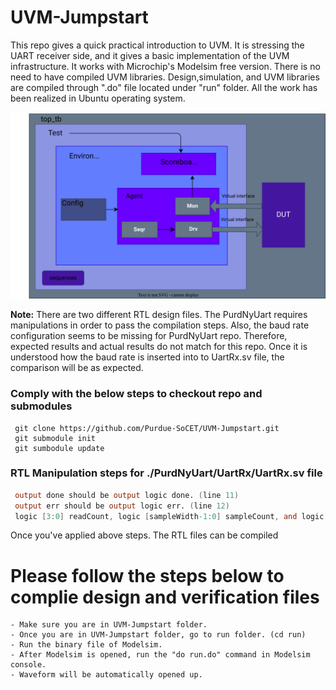 # UVM-Jumpstart
 This repo gives a quick practical introduction to UVM. It is stressing the UART receiver side, and it gives a basic implementation of the UVM infrastructure. It works with Microchip's Modelsim free version. There is no need to have compiled UVM libraries. Design,simulation, and UVM libraries are compiled through ".do" file located under "run" folder. All the work has been realized in Ubuntu operating system.

![image info](./docs/uvm.svg)

**Note:** There are two different RTL design files. The PurdNyUart requires manipulations in order to pass the compilation steps. Also, the baud rate configuration seems to be missing for PurdNyUart repo. Therefore, expected results and actual results do not match for this repo. Once it is understood how the baud rate is inserted into to UartRx.sv file, the comparison will be as expected.

### Comply with the below steps to checkout repo and submodules

```
 git clone https://github.com/Purdue-SoCET/UVM-Jumpstart.git
 git submodule init
 git sumbodule update
```

### RTL Manipulation steps for ./PurdNyUart/UartRx/UartRx.sv file

```verilog
 output done should be output logic done. (line 11)
 output err should be output logic err. (line 12)
 logic [3:0] readCount, logic [sampleWidth-1:0] sampleCount, and logic edgeCmp signals should be moved under 47th line. 
```

Once you've applied above steps. The RTL files can be compiled
# Please follow the steps below to complie design and verification files

```
- Make sure you are in UVM-Jumpstart folder.
- Once you are in UVM-Jumpstart folder, go to run folder. (cd run)
- Run the binary file of Modelsim.
- After Modelsim is opened, run the "do run.do" command in Modelsim console.
- Waveform will be automatically opened up.
```
